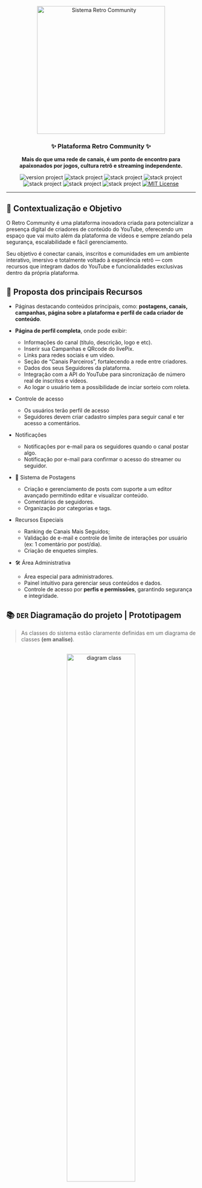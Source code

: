 <p align="center">
  <a href="#" target="_blank" title="Visite Retro Community">
    <img src="public/images/brandname/logo-retrocommunity-dark.png" alt="Sistema Retro Community" width="340px">
  </a>
</p>

<h3 align="center">✨ Plataforma Retro Community ✨</h3>
<p align="center"><strong>Mais do que uma rede de canais, é um ponto de encontro para apaixonados por jogos, cultura retrô e streaming independente.</strong></p>

<p align="center">
  <img src="https://img.shields.io/badge/version-1.0-brightgreen" alt="version project">
  <img src="https://img.shields.io/badge/PHP-8.2.12-informational" alt="stack project">
  <img src="https://img.shields.io/badge/Laravel-12.30.1-ff2d20" alt="stack project">
  <img src="https://img.shields.io/badge/Livewire-3.6.4-purple" alt="stack project">
  <img src="https://img.shields.io/badge/Filament-4.0.18-blueviolet" alt="stack project">
  <img src="https://img.shields.io/badge/TailwindCSS-4.1.13-38bdf8" alt="stack project">
  <img src="https://img.shields.io/badge/Composer-2.8.4-brightgreen" alt="stack project">
  <a href="https://opensource.org/licenses/MIT">
    <img src="https://img.shields.io/badge/license-MIT-blue.svg" alt="MIT License">
  </a>
</p>

---

## 📘 Contextualização e Objetivo

O Retro Community é uma plataforma inovadora criada para potencializar a presença digital de criadores de conteúdo do YouTube, oferecendo um espaço que vai muito além da plataforma de vídeos e sempre zelando pela segurança, escalabilidade e fácil gerenciamento.

Seu objetivo é conectar canais, inscritos e comunidades em um ambiente interativo, imersivo e totalmente voltado à experiência retrô — com recursos que integram dados do YouTube e funcionalidades exclusivas dentro da própria plataforma.

## 🌟 **Proposta** dos principais Recursos

- Páginas destacando conteúdos principais, como: **postagens, canais, campanhas, página sobre a plataforma e perfil de cada criador de conteúdo**.

- **Página de perfil completa**, onde pode exibir:
  - Informações do canal (título, descrição, logo e etc).
  - Inserir sua Campanhas e QRcode do livePix.
  - Links para redes sociais e um vídeo.
  - Seção de “Canais Parceiros”, fortalecendo a rede entre criadores.
  - Dados dos seus Seguidores da plataforma.
  - Integração com a API do YouTube para sincronização de número real de inscritos e vídeos.
  - Ao logar o usuário tem a possibilidade de inciar sorteio com roleta.

- Controle de acesso
  - Os usuários terão perfil de acesso
  - Seguidores devem criar cadastro simples para seguir canal e ter acesso a comentários.

- Notificações
  - Notificações por e-mail para os seguidores quando o canal postar algo.
  - Notificação por e-mail para confirmar o acesso do streamer ou seguidor.

- 📰 Sistema de Postagens
  - Criação e gerenciamento de posts com suporte a um editor avançado permitindo editar e visualizar conteúdo.
  - Comentários de seguidores.
  - Organização por categorias e tags.
  
- Recursos Especiais
  - Ranking de Canais Mais Seguidos;
  - Validação de e-mail e controle de limite de interações por usuário (ex: 1 comentário por post/dia).
  - Criação de enquetes simples.

- 🛠️ Área Administrativa
  - Área especial para administradores.
  - Painel intuitivo para gerenciar seus conteúdos e dados.
  - Controle de acesso por **perfis e permissões**, garantindo segurança e integridade.

## :books: `DER` Diagramação do projeto | Prototipagem
> As classes do sistema estão claramente definidas em um diagrama de classes **(em analise)**.

<p align="center" style="margin-top: 30px">
	<a href="#"  target="_blank" title="Sistema Retro Community">
		<img src="public/docs/diagram-class-RetroCommunity.png" alt="diagram class" width="60%">
	</a>
</p>



## ⚙️  `RNF` Requisitos não funcionais

##### Tecnologia  Função
- [X] [RNF001] Laravel, um framework backend principal, responsável pela estrutura MVC e APIs.
- [X] [RNF002] Filament PHP na última versão 4.18 para a área administrativa, trazendo ambiente moderno, personalizável e seguro.
- [X] [RNF003] Tailwind CSS v4 para o frontend e trazer uma estilização moderna e responsiva.
- [X] [RNF004] Alpine.js	para interatividade no frontend de forma leve.
- [X] [RNF005] Livewire v3 para componentes dinâmicos reativos sem utilizar o JavaScript manual em alguns casos.
- [X] [RNF006] MySQL	Banco de dados relacional principal.
- [X] [RNF007] Vite	Build rápido e integração com Tailwind.
- [X] [RNF008] JSConfetti (frontend)	Efeitos visuais para animações.
- [X] [RNF009] ScrollReveal para animar elementos nas páginas.
- [X] [RNF010] Javascript para personalização de efeitos e interação.

| ID               | Tecnologia / Ferramenta | Descrição                                                                                                                                      |
|------------------| ----------------------- | ---------------------------------------------------------------------------------------------------------------------------------------------- |
| ✅ **RNF001**     | **Laravel**             | O sistema deve utilizar o framework **Laravel** como base backend, adotando a arquitetura **MVC** e fornecendo **APIs RESTful**.               |
| ✅ **RNF002**     | **Filament PHP v4.18**  | O painel administrativo deve ser desenvolvido com **Filament PHP**, garantindo um ambiente moderno, personalizável e seguro.                   |
| ✅ **RNF003**     | **Tailwind CSS v4**     | O frontend deve utilizar **Tailwind CSS** para assegurar uma interface moderna, responsiva e consistente.                                      |
| ✅ **RNF004**     | **Alpine.js**           | O sistema deve adotar **Alpine.js** para prover interatividade leve e reativa no frontend.                                                     |
| ✅ **RNF005**     | **Livewire v3**         | Deve ser utilizado **Livewire v3** para criação de componentes dinâmicos e reativos, reduzindo a necessidade de scripts JavaScript manuais.    |
| ✅ **RNF006**     | **MySQL**               | O sistema deve utilizar **MySQL** como banco de dados relacional principal, garantindo integridade e desempenho nas transações.                |
| ✅ **RNF007**     | **Vite**                | O processo de build deve ser gerenciado por **Vite**, proporcionando empacotamento rápido de assets e integração eficiente com o Tailwind CSS. |
| ✅ **RNF008**     | **JSConfetti**          | O frontend deve integrar a biblioteca **JSConfetti** para prover efeitos visuais e feedback animado em eventos específicos.                    |
| ✅ **RNF009**     | **ScrollReveal**        | Deve ser utilizado **ScrollReveal** para animações de entrada de elementos, aprimorando a experiência visual e a usabilidade.                  |
| ✅ **RNF010**     | **JavaScript (nativo)** | O sistema deve utilizar **JavaScript nativo** para personalizações adicionais de efeitos e interações no frontend.                             |


![PHP](https://img.shields.io/badge/PHP-777BB4?logo=php&logoColor=white)
![Laravel](https://img.shields.io/badge/Laravel-FF2D20?logo=laravel&logoColor=white)
![Livewire](https://img.shields.io/badge/Livewire-4E56A6?logo=laravel&logoColor=white)
![Filament](https://img.shields.io/badge/FilamentPHP-2E5BFF?logo=laravel&logoColor=white)
![MySQL](https://img.shields.io/badge/MySQL-005C84?logo=mysql&logoColor=white)
![Alpine.js](https://img.shields.io/badge/Alpine.js-8BC0D0?logo=alpine.js&logoColor=white)
![JavaScript](https://img.shields.io/badge/JavaScript-F7DF1E?logo=javascript&logoColor=black)
![TailwindCSS](https://img.shields.io/badge/TailwindCSS-06B6D4?logo=tailwindcss&logoColor=white)
![JSConfetti](https://img.shields.io/badge/JSConfetti-0769AD?logo=tailwindcss&logoColor=white)
![ScrollReveal](https://img.shields.io/badge/ScrollReveal-0769AD?logo=tailwindcss&logoColor=white)


🧭 RF Requisitos Funcionais

Os requisitos funcionais descrevem o que o sistema deve fazer, ou seja, as funcionalidades e comportamentos esperados do Retro Community.
Eles garantem que a plataforma atenda às necessidades dos criadores de conteúdo, seguidores e administradores.

ID	Funcionalidade	Descrição
✅ RF001	Autenticação e Perfis de Acesso	O sistema deve permitir autenticação de usuários (streamers e seguidores), com controle de acesso baseado em perfis e permissões.
✅ RF002	Cadastro de Seguidores	O seguidor deve poder realizar um cadastro simples para seguir canais, comentar e receber notificações.
✅ RF003	Página Inicial (Home)	O sistema deve exibir conteúdos principais como postagens em destaque, canais e campanhas ativas.
✅ RF004	Gestão de Canais	Cada criador deve poder gerenciar as informações do seu canal (nome, descrição, logo, links, vídeo de apresentação e QR Code do LivePix).
✅ RF005	Página de Perfil do Canal	O sistema deve disponibilizar uma página personalizada por canal, exibindo informações do criador, campanhas, vídeos, seguidores e canais parceiros.
✅ RF006	Integração com a API do YouTube	O sistema deve integrar-se à API do YouTube para sincronizar dados do canal, como número de inscritos e vídeos.
✅ RF007	Sistema de Postagens	O sistema deve permitir a criação, edição e exclusão de postagens, com suporte a editor avançado e visualização prévia.
✅ RF008	Categorias e Tags	O sistema deve permitir a organização das postagens por categorias e tags para facilitar a navegação e busca.
✅ RF009	Comentários em Postagens	O sistema deve permitir que seguidores comentem nas postagens, respeitando limitações definidas (ex: 1 comentário por dia).
✅ RF010	Validação de E-mail	O sistema deve enviar e-mails de verificação para confirmar o cadastro de novos usuários (streamers e seguidores).
✅ RF011	Notificações por E-mail	O sistema deve enviar notificações automáticas para seguidores quando um canal que seguem publicar um novo post.
✅ RF012	Campanhas de Canais	Os criadores devem poder criar e gerenciar campanhas associadas aos seus canais, incluindo imagens, descrições e QR Code de doação.
✅ RF013	Roleta de Sorteio	O sistema deve disponibilizar uma roleta interativa para sorteios, acessível apenas para criadores logados.
✅ RF014	Ranking de Canais Mais Seguidos	O sistema deve exibir um ranking atualizado dos canais com maior número de seguidores na plataforma.
✅ RF015	Enquetes Simples	O sistema deve permitir a criação de enquetes básicas para engajamento dos seguidores.
✅ RF016	Sistema de Notificações Internas	O sistema deve exibir notificações dentro da plataforma (no painel do usuário) relacionadas a novos posts, campanhas ou interações.
✅ RF017	Painel Administrativo (Filament PHP)	O sistema deve possuir uma área administrativa para controle completo de usuários, posts, campanhas, enquetes, permissões e configurações.
✅ RF018	Controle de Permissões e Papéis	Deve haver controle granular de acesso, garantindo que apenas usuários autorizados possam alterar ou excluir determinados conteúdos.
✅ RF019	Dashboard Analítica	O painel administrativo deve apresentar dados estatísticos, como número de canais, posts, seguidores e interações.
✅ RF020	Segurança e Integridade dos Dados	O sistema deve assegurar a proteção dos dados de usuários e canais, evitando acessos não autorizados ou manipulações indevidas.
🧩 Observações gerais

O sistema adota uma arquitetura modular para facilitar evolução e manutenção.

Todos os módulos são integrados de forma coesa entre frontend (Tailwind + Alpine) e backend (Laravel + Livewire).

Cada criador de conteúdo tem autonomia sobre seu canal, dentro das restrições de segurança e permissões definidas.

Recursos visuais e interativos (como a roleta e animações) são otimizados para performance e experiência do usuário.

## ⚙️ Requisitos funcionais
> Avaliação das especificações do software durante o desenvolvimento para verificar se os requisitos de qualidade estão
sendo atendidos.

- [ ] [RF000] Diagrama de classes
- [ ] [RF000] Criação de projeto laravel
- [ ] [RF000] Configurações iniciais laravel e instalações bibliotecas.
- [ ] [RF000] Criação banco de dados
- [ ] [RF000]
    - [ ] [RF000-0]
    - [ ] [RF000-0]
